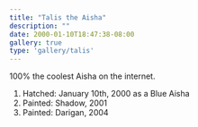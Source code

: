 ```yaml
---
title: "Talis the Aisha"
description: ""
date: 2000-01-10T18:47:38-08:00
gallery: true
type: 'gallery/talis'
---
```


100% the coolest Aisha on the internet.


1. Hatched: January 10th, 2000 as a Blue Aisha
2. Painted: Shadow, 2001
3. Painted: Darigan, 2004
